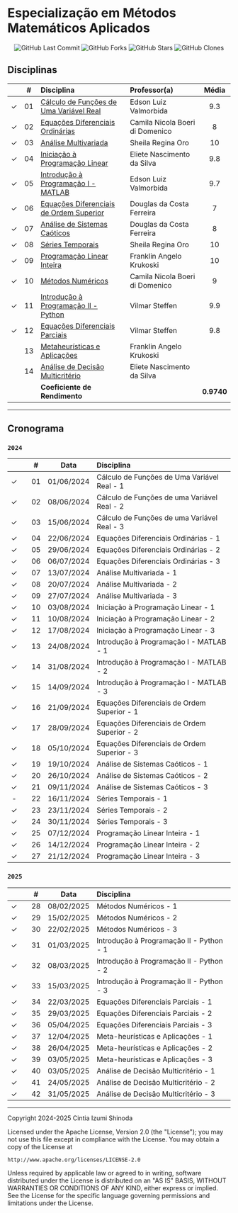# Especialização em Métodos Matemáticos Aplicados

<p align="center">
  <img src="https://img.shields.io/github/last-commit/cintia-shinoda/utfpr_emma" alt="GitHub Last Commit" />
  <img src="https://img.shields.io/github/forks/cintia-shinoda/utfpr_emma" alt="GitHub Forks" />
  <img src="https://img.shields.io/github/stars/cintia-shinoda/utfpr_emma" alt="GitHub Stars" />
  <img src="https://img.shields.io/endpoint?url=https://raw.githubusercontent.com/cintia-shinoda/utfpr_emma/main/clones.json&label=clones" alt="GitHub Clones" />
</p>



## Disciplinas

|  | # | Disciplina | Professor(a) | Média |
|:---:|:---:|:---|:---|:---:|
| &check; | 01 | [Cálculo de Funções de Uma Variável Real](https://github.com/cintia-shinoda/utfpr_emma/tree/main/01-Calculo-Funcoes-1-Variavel-Real) | Edson Luiz Valmorbida | 9.3 |
| &check; | 02 | [Equações Diferenciais Ordinárias](https://github.com/cintia-shinoda/utfpr_emma/tree/main/02-Equacoes-Diferenciais-Ordinarias) | Camila Nicola Boeri di Domenico | 8 |
| &check; | 03 | [Análise Multivariada](https://github.com/cintia-shinoda/utfpr_emma/tree/main/03-Analise-Multivariada) | Sheila Regina Oro | 10 |
| &check; | 04 | [Iniciação à Programação Linear](https://github.com/cintia-shinoda/utfpr_emma/tree/main/04-Iniciacao-Programacao-Linear) | Eliete Nascimento da Silva | 9.8 |
| &check; | 05 | [Introdução à Programação I - MATLAB](https://github.com/cintia-shinoda/utfpr_emma/tree/main/05-Intro-Prog-I-MATLAB) | Edson Luiz Valmorbida | 9.7 |
| &check; | 06 | [Equações Diferenciais de Ordem Superior](https://github.com/cintia-shinoda/utfpr_emma/tree/main/06-Equacoes-Diferenciais-Ordem-Superior) | Douglas da Costa Ferreira | 7 |
| &check; | 07 | [Análise de Sistemas Caóticos](https://github.com/cintia-shinoda/utfpr_emma/tree/main/07-Analise-Sistemas-Caoticos) | Douglas da Costa Ferreira | 8 |
| &check; | 08 | [Séries Temporais](https://github.com/cintia-shinoda/utfpr_emma/tree/main/08-Series-Temporais) | Sheila Regina Oro | 10 |
| &check; | 09 | [Programação Linear Inteira](https://github.com/cintia-shinoda/utfpr_emma/tree/main/09-Programacao-Linear-Inteira) | Franklin Angelo Krukoski | 10 |
| &check; | 10 | [Métodos Numéricos](https://github.com/cintia-shinoda/utfpr_emma/tree/main/10-Metodos-Numericos) | Camila Nicola Boeri di Domenico | 9 |
| &check; | 11 | [Introdução à Programação II - Python](https://github.com/cintia-shinoda/utfpr_emma/tree/main/11-Intro-Prog-II-Python) | Vilmar Steffen | 9.9 |
| &check; | 12 | [Equações Diferenciais Parciais](https://github.com/cintia-shinoda/utfpr_emma/tree/main/12-Equacoes-Diferenciais-Parciais) | Vilmar Steffen | 9.8 |
|  | 13 | [Metaheurísticas e Aplicações](https://github.com/cintia-shinoda/utfpr_emma/tree/main/13-Metaheuristicas-e-Aplicacoes) | Franklin Angelo Krukoski |  |
|  | 14 | [Análise de Decisão Multicritério](https://github.com/cintia-shinoda/utfpr_emma/tree/main/14-Analise-Decisao-Multicriterio) | Eliete Nascimento da Silva |  |
|  |  | **Coeficiente de Rendimento** |  | **0.9740** |

-----


## Cronograma
### ```2024```


|  |  | # | Data | Disciplina |
|:---:|:---:|:---:|:---:|:---|
| &check; |  | 01 | 01/06/2024 | Cálculo de Funções de Uma Variável Real - 1 |
| &check; |  | 02 | 08/06/2024 | Cálculo de Funções de uma Variável Real - 2 |
| &check; |  | 03 | 15/06/2024 | Cálculo de Funções de uma Variável Real - 3 |
| &check; |  | 04 | 22/06/2024 | Equações Diferenciais Ordinárias - 1 |
| &check; |  | 05 | 29/06/2024 | Equações Diferenciais Ordinárias - 2 |
| &check; |  | 06 | 06/07/2024 | Equações Diferenciais Ordinárias - 3 |
| &check; |  | 07 | 13/07/2024 | Análise Multivariada - 1 |
| &check; |  | 08 | 20/07/2024 | Análise Multivariada - 2 |
| &check; |  | 09 | 27/07/2024 | Análise Multivariada - 3 |
| &check; |  | 10 | 03/08/2024 | Iniciação à Programação Linear - 1 |
| &check; |  | 11 | 10/08/2024 | Iniciação à Programação Linear - 2 |
| &check; |  | 12 | 17/08/2024 | Iniciação à Programação Linear - 3 |
| &check; |  | 13 | 24/08/2024 | Introdução à Programação I - MATLAB - 1 |
| &check; |  | 14 | 31/08/2024 | Introdução à Programação I - MATLAB - 2 |
| &check; |  | 15 | 14/09/2024 | Introdução à Programação I - MATLAB - 3 |
| &check; |  | 16 | 21/09/2024 | Equações Diferenciais de Ordem Superior - 1 |
| &check; |  | 17 | 28/09/2024 | Equações Diferenciais de Ordem Superior - 2 |
| &check; |  | 18 | 05/10/2024 | Equações Diferenciais de Ordem Superior - 3 |
| &check; |  | 19 | 19/10/2024 | Análise de Sistemas Caóticos - 1 |
| &check; |  | 20 | 26/10/2024 | Análise de Sistemas Caóticos - 2 |
| &check; |  | 21 | 09/11/2024 | Análise de Sistemas Caóticos - 3 |
| - |  | 22 | 16/11/2024 | Séries Temporais - 1 |
| &check; |  | 23 | 23/11/2024 | Séries Temporais - 2 |
| &check; |  | 24 | 30/11/2024 | Séries Temporais - 3 |
| &check; |  | 25 | 07/12/2024 | Programação Linear Inteira - 1 |
| &check; |  | 26 | 14/12/2024 | Programação Linear Inteira - 2 |
| &check; |  | 27 | 21/12/2024 | Programação Linear Inteira - 3 |



### ```2025```


|  |  | # | Data | Disciplina |
|:---:|:---:|:---:|:---:|:---|
| &check; |  | 28 | 08/02/2025 | Métodos Numéricos - 1 |
| &check; |  | 29 | 15/02/2025 | Métodos Numéricos - 2 |
| &check; |  | 30 | 22/02/2025 | Métodos Numéricos - 3 |
| &check; |  | 31 | 01/03/2025 | Introdução à Programação II - Python - 1 |
| &check; |  | 32 | 08/03/2025 | Introdução à Programação II - Python - 2 |
| &check; |  | 33 | 15/03/2025 | Introdução à Programação II - Python - 3 |
| &check; |  | 34 | 22/03/2025 | Equações Diferenciais Parciais - 1  |
| &check; |  | 35 | 29/03/2025 | Equações Diferenciais Parciais - 2 |
| &check; |  | 36 | 05/04/2025 | Equações Diferenciais Parciais - 3 |
| &check; |  | 37 | 12/04/2025 | Meta-heurísticas e Aplicações - 1 |
| &check; |  | 38 | 26/04/2025 | Meta-heurísticas e Aplicações - 2 |
| &check; |  | 39 | 03/05/2025 | Meta-heurísticas e Aplicações - 3 |
| &check; |  | 40 | 03/05/2025 | Análise de Decisão Multicritério - 1 |
| &check; |  | 41 | 24/05/2025 | Análise de Decisão Multicritério - 2 |
| &check; |  | 42 | 31/05/2025 | Análise de Decisão Multicritério - 3 |

---



Copyright 2024-2025 Cintia Izumi Shinoda

Licensed under the Apache License, Version 2.0 (the "License");
you may not use this file except in compliance with the License.
You may obtain a copy of the License at

    http://www.apache.org/licenses/LICENSE-2.0

Unless required by applicable law or agreed to in writing, software
distributed under the License is distributed on an "AS IS" BASIS,
WITHOUT WARRANTIES OR CONDITIONS OF ANY KIND, either express or implied.
See the License for the specific language governing permissions and
limitations under the License.